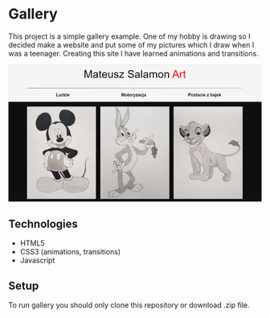 # Gallery

This project is a simple gallery example. One of my hobby is drawing so I decided make a website and put some of my pictures which I draw when I was a teenager. 
Creating this site I have learned animations and transitions.


![Algorithm schema](./images/img_github/gallery_screen.jpg)

## Technologies
* HTML5
* CSS3 (animations, transitions)
* Javascript

## Setup
To run gallery you should only clone this repository or download .zip file.
